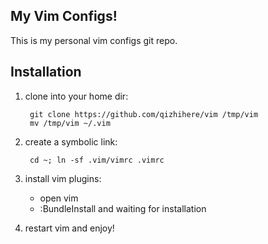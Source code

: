 ## My Vim Configs!
This is my personal vim configs git repo.

## Installation
1. clone into your home dir:

		git clone https://github.com/qizhihere/vim /tmp/vim
	    mv /tmp/vim ~/.vim

2. create a symbolic link: 
		
		cd ~; ln -sf .vim/vimrc .vimrc

3. install vim plugins:
    * open vim
    * :BundleInstall and waiting for installation

4. restart vim and enjoy!
